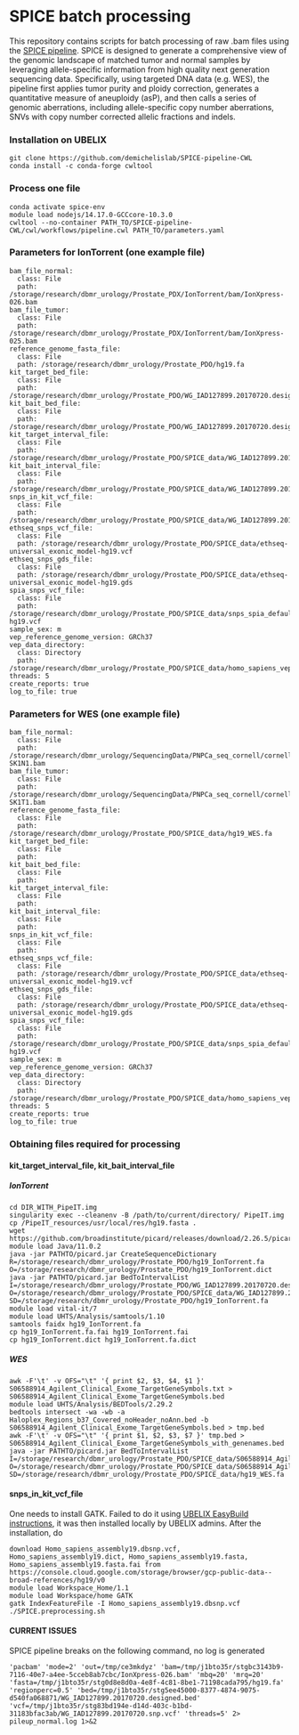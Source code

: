 # SPICE batch processing

This repository contains scripts for batch processing of raw .bam files using the [SPICE pipeline](https://github.com/demichelislab/SPICE-pipeline-CWL). SPICE is designed to generate a comprehensive view of the genomic landscape of matched tumor and normal samples by leveraging allele-specific information from high quality next generation sequencing data. Specifically, using targeted DNA data (e.g. WES), the pipeline first applies tumor purity and ploidy correction, generates a quantitative measure of aneuploidy (asP), and then calls a series of genomic aberrations, including allele-specific copy number aberrations, SNVs with copy number corrected allelic fractions and indels.

### Installation on UBELIX
```
git clone https://github.com/demichelislab/SPICE-pipeline-CWL
conda install -c conda-forge cwltool
```

### Process one file 
```
conda activate spice-env
module load nodejs/14.17.0-GCCcore-10.3.0
cwltool --no-container PATH_TO/SPICE-pipeline-CWL/cwl/workflows/pipeline.cwl PATH_TO/parameters.yaml

```

### Parameters for IonTorrent (one example file)
```
bam_file_normal:
  class: File
  path: /storage/research/dbmr_urology/Prostate_PDX/IonTorrent/bam/IonXpress-026.bam
bam_file_tumor:
  class: File
  path: /storage/research/dbmr_urology/Prostate_PDX/IonTorrent/bam/IonXpress-025.bam
reference_genome_fasta_file:
  class: File
  path: /storage/research/dbmr_urology/Prostate_PDO/hg19.fa
kit_target_bed_file:
  class: File
  path: /storage/research/dbmr_urology/Prostate_PDO/WG_IAD127899.20170720.designed.bed
kit_bait_bed_file:
  class: File
  path: /storage/research/dbmr_urology/Prostate_PDO/WG_IAD127899.20170720.designed.bed
kit_target_interval_file:
  class: File
  path: /storage/research/dbmr_urology/Prostate_PDO/SPICE_data/WG_IAD127899.20170720.interval_list
kit_bait_interval_file:
  class: File
  path: /storage/research/dbmr_urology/Prostate_PDO/SPICE_data/WG_IAD127899.20170720.interval_list
snps_in_kit_vcf_file:
  class: File
  path: /storage/research/dbmr_urology/Prostate_PDO/SPICE_data/WG_IAD127899.20170720.snp.vcf
ethseq_snps_vcf_file:
  class: File
  path: /storage/research/dbmr_urology/Prostate_PDO/SPICE_data/ethseq-universal_exonic_model-hg19.vcf
ethseq_snps_gds_file:
  class: File
  path: /storage/research/dbmr_urology/Prostate_PDO/SPICE_data/ethseq-universal_exonic_model-hg19.gds
spia_snps_vcf_file:
  class: File
  path: /storage/research/dbmr_urology/Prostate_PDO/SPICE_data/snps_spia_default-hg19.vcf
sample_sex: m
vep_reference_genome_version: GRCh37
vep_data_directory:
  class: Directory
  path: /storage/research/dbmr_urology/Prostate_PDO/SPICE_data/homo_sapiens_vep_104_GRCh37
threads: 5
create_reports: true
log_to_file: true
```

### Parameters for WES (one example file)
```
bam_file_normal:
  class: File
  path: /storage/research/dbmr_urology/SequencingData/PNPCa_seq_cornell/cornell_wes/PM1548-SK1N1.bam
bam_file_tumor:
  class: File
  path: /storage/research/dbmr_urology/SequencingData/PNPCa_seq_cornell/cornell_wes/PM1548-SK1T1.bam
reference_genome_fasta_file:
  class: File
  path: /storage/research/dbmr_urology/Prostate_PDO/SPICE_data/hg19_WES.fa
kit_target_bed_file:
  class: File
  path: 
kit_bait_bed_file:
  class: File
  path: 
kit_target_interval_file:
  class: File
  path: 
kit_bait_interval_file:
  class: File
  path: 
snps_in_kit_vcf_file:
  class: File
  path: 
ethseq_snps_vcf_file:
  class: File
  path: /storage/research/dbmr_urology/Prostate_PDO/SPICE_data/ethseq-universal_exonic_model-hg19.vcf
ethseq_snps_gds_file:
  class: File
  path: /storage/research/dbmr_urology/Prostate_PDO/SPICE_data/ethseq-universal_exonic_model-hg19.gds
spia_snps_vcf_file:
  class: File
  path: /storage/research/dbmr_urology/Prostate_PDO/SPICE_data/snps_spia_default-hg19.vcf
sample_sex: m
vep_reference_genome_version: GRCh37
vep_data_directory:
  class: Directory
  path: /storage/research/dbmr_urology/Prostate_PDO/SPICE_data/homo_sapiens_vep_104_GRCh37
threads: 5
create_reports: true
log_to_file: true
```

### Obtaining files required for processing

#### kit_target_interval_file, kit_bait_interval_file 

##### IonTorrent
```
cd DIR_WITH_PipeIT.img
singularity exec --cleanenv -B /path/to/current/directory/ PipeIT.img cp /PipeIT_resources/usr/local/res/hg19.fasta .
wget https://github.com/broadinstitute/picard/releases/download/2.26.5/picard.jar
module load Java/11.0.2
java -jar PATHTO/picard.jar CreateSequenceDictionary R=/storage/research/dbmr_urology/Prostate_PDO/hg19_IonTorrent.fa O=/storage/research/dbmr_urology/Prostate_PDO/hg19_IonTorrent.dict
java -jar PATHTO/picard.jar BedToIntervalList  I=/storage/research/dbmr_urology/Prostate_PDO/WG_IAD127899.20170720.designed.bed O=/storage/research/dbmr_urology/Prostate_PDO/SPICE_data/WG_IAD127899.20170720.interval_list SD=/storage/research/dbmr_urology/Prostate_PDO/hg19_IonTorrent.fa
module load vital-it/7
module load UHTS/Analysis/samtools/1.10
samtools faidx hg19_IonTorrent.fa
cp hg19_IonTorrent.fa.fai hg19_IonTorrent.fai
cp hg19_IonTorrent.dict hg19_IonTorrent.fa.dict
```

##### WES
```
awk -F'\t' -v OFS="\t" '{ print $2, $3, $4, $1 }' S06588914_Agilent_Clinical_Exome_TargetGeneSymbols.txt > S06588914_Agilent_Clinical_Exome_TargetGeneSymbols.bed
module load UHTS/Analysis/BEDTools/2.29.2
bedtools intersect -wa -wb -a Haloplex_Regions_b37_Covered_noHeader_noAnn.bed -b S06588914_Agilent_Clinical_Exome_TargetGeneSymbols.bed > tmp.bed
awk -F'\t' -v OFS="\t" '{ print $1, $2, $3, $7 }' tmp.bed > S06588914_Agilent_Clinical_Exome_TargetGeneSymbols_with_genenames.bed
java -jar PATHTO/picard.jar BedToIntervalList I=/storage/research/dbmr_urology/Prostate_PDO/SPICE_data/S06588914_Agilent_Clinical_Exome_TargetGeneSymbols_with_genenames.bed O=/storage/research/dbmr_urology/Prostate_PDO/SPICE_data/S06588914_Agilent_Clinical_Exome_TargetGeneSymbols.interval_list SD=/storage/research/dbmr_urology/Prostate_PDO/SPICE_data/hg19_WES.fa
```

#### snps_in_kit_vcf_file

One needs to install GATK. Failed to do it using [UBELIX EasyBuild instructions](https://hpc-unibe-ch.github.io/software/EasyBuild.html), it was then installed locally by UBELIX admins. After the installation, do 

```
download Homo_sapiens_assembly19.dbsnp.vcf, Homo_sapiens_assembly19.dict, Homo_sapiens_assembly19.fasta, Homo_sapiens_assembly19.fasta.fai from https://console.cloud.google.com/storage/browser/gcp-public-data--broad-references/hg19/v0
module load Workspace_Home/1.1
module load Workspace/home GATK
gatk IndexFeatureFile -I Homo_sapiens_assembly19.dbsnp.vcf
./SPICE.preprocessing.sh
```

#### CURRENT ISSUES

SPICE pipeline breaks on the following command, no log is generated
```
'pacbam' 'mode=2' 'out=/tmp/ce3mkdyz' 'bam=/tmp/j1bto35r/stgbc3143b9-7116-40e7-a4ee-5cceb8ab7cbc/IonXpress-026.bam' 'mbq=20' 'mrq=20' 'fasta=/tmp/j1bto35r/stg0d8e8d0a-4e8f-4c81-8be1-71198cada795/hg19.fa' 'regionperc=0.5' 'bed=/tmp/j1bto35r/stg5ee45000-8377-4874-9075-d540fa068871/WG_IAD127899.20170720.designed.bed' 'vcf=/tmp/j1bto35r/stg83bd194e-d14d-403c-b1bd-31183bfac3ab/WG_IAD127899.20170720.snp.vcf' 'threads=5' 2> pileup_normal.log 1>&2
```

